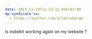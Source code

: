 ```yaml
---
date: 2021-11-19T11:53:11.656+01:00
mp-syndicate-to:
  - https://twitter.com/alienlebarge
---
```

Is indiekit working again on my website ?
